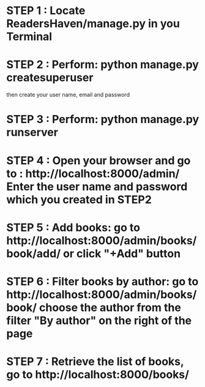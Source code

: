 # STEP 1 : Locate ReadersHaven/manage.py in you Terminal

# STEP 2 : Perform: python manage.py createsuperuser	
then create your user name, email and password

# STEP 3 : Perform: python manage.py runserver

# STEP 4 : Open your browser and go to : http://localhost:8000/admin/    Enter the user name and password which you created in STEP2
	
# STEP 5 : Add books: go to http://localhost:8000/admin/books/book/add/  or click "+Add" button

# STEP 6 : Filter books by author: go to http://localhost:8000/admin/books/book/  choose the author from the filter "By author" on the right of the page

# STEP 7 : Retrieve the list of books, go to http://localhost:8000/books/
